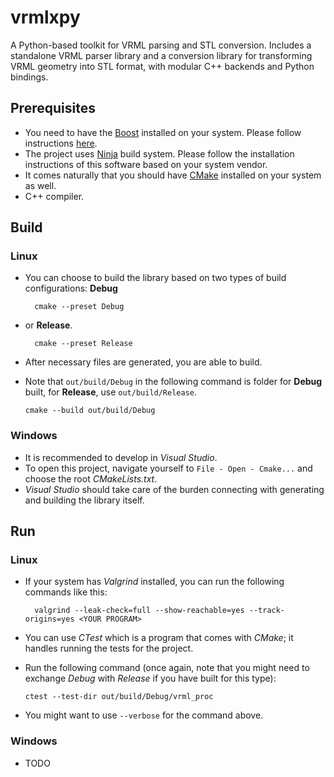 # vrmlxpy
A Python-based toolkit for VRML parsing and STL conversion. Includes a standalone VRML parser library and a conversion library for transforming VRML geometry into STL format, with modular C++ backends and Python bindings.

## Prerequisites
- You need to have the [Boost](https://www.boost.org/) installed on your system. Please follow instructions [here](doc/boost_installation.md).
- The project uses [Ninja](https://ninja-build.org/) build system. Please follow the installation instructions of this software based on your system vendor.
- It comes naturally that you should have [CMake](https://cmake.org/) installed on your system as well.
- C++ compiler.

## Build
### Linux
- You can choose to build the library based on two types of build configurations: **Debug**

  ```
	cmake --preset Debug
  ```
- or **Release**.
  ```
	cmake --preset Release
  ```
- After necessary files are generated, you are able to build.
- Note that ```out/build/Debug``` in the following command is folder for **Debug** built, for **Release**, use ```out/build/Release```.
	```
	cmake --build out/build/Debug
	```

### Windows
- It is recommended to develop in *Visual Studio*.
- To open this project, navigate yourself to ```File - Open - Cmake...``` and choose the root *CMakeLists.txt*.
- *Visual Studio* should take care of the burden connecting with generating and building the library itself.

## Run
### Linux
- If your system has *Valgrind* installed, you can run the following commands like this:

  ```
	valgrind --leak-check=full --show-reachable=yes --track-origins=yes <YOUR PROGRAM>
  ```
- You can use *CTest* which is a program that comes with *CMake*; it handles running the tests for the project.
- Run the following command (once again, note that you might need to exchange *Debug* with *Release* if you have built for this type):

	```
	ctest --test-dir out/build/Debug/vrml_proc
	```
- You might want to use ```--verbose``` for the command above.

### Windows
- TODO
